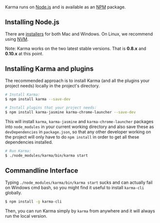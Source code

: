 Karma runs on [Node.js] and is available as an [NPM] package.

## Installing Node.js

There are [installers](http://nodejs.org/download/) for both Mac and Windows.
On Linux, we recommend using [NVM](https://github.com/creationix/nvm).

Note: Karma works on the two latest stable versions. That is **0.8.x** and **0.10.x** at this point.


## Installing Karma and plugins

The recommended approach is to install Karma (and all the plugins your project needs) locally in
the project's directory.

```bash
# Install Karma:
$ npm install karma --save-dev

# Install plugins that your project needs:
$ npm install karma-jasmine karma-chrome-launcher --save-dev

```

This will install `karma`, `karma-jasmine` and `karma-chrome-launcher` packages into `node_modules` in your current
working directory and also save these as `devDependencies` in `package.json`, so that any
other developer working on the project will only have to do `npm install` in order to get all these
dependencies installed.

```bash
# Run Karma:
$ ./node_modules/karma/bin/karma start
```

## Commandline Interface
Typing `./node_modules/karma/bin/karma start` sucks and can actually fail on Windows cmd bash, so you might find it useful to install `karma-cli` globally.

```bash
$ npm install -g karma-cli
```

Then, you can run Karma simply by `karma` from anywhere and it will always run the local version.


[Node.js]: http://nodejs.org/
[NPM]: npmjs.org/package/karma
[NVM]: https://github.com/creationix/nvm
